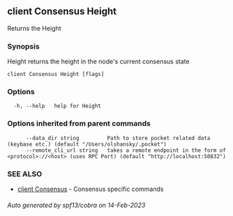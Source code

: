 ## client Consensus Height

Returns the Height

### Synopsis

Height returns the height in the node's current consensus state

```
client Consensus Height [flags]
```

### Options

```
  -h, --help   help for Height
```

### Options inherited from parent commands

```
      --data_dir string         Path to store pocket related data (keybase etc.) (default "/Users/olshansky/.pocket")
      --remote_cli_url string   takes a remote endpoint in the form of <protocol>://<host> (uses RPC Port) (default "http://localhost:50832")
```

### SEE ALSO

* [client Consensus](client_Consensus.md)	 - Consensus specific commands

###### Auto generated by spf13/cobra on 14-Feb-2023
